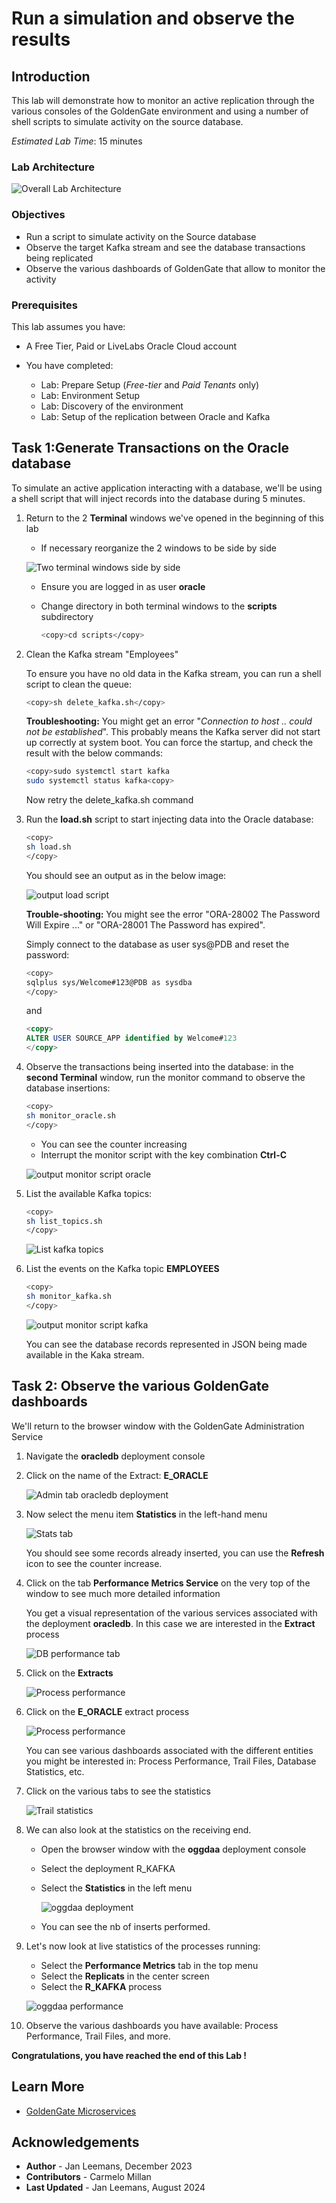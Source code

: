 # Run a simulation and observe the results

## Introduction

This lab will demonstrate how to monitor an active replication through the various consoles of the GoldenGate environment and using a number of shell scripts to simulate activity on the source database.

*Estimated Lab Time*:  15 minutes

### Lab Architecture

  ![Overall Lab Architecture](./../discover/images/gg21c-lab-archi.png " ")

### Objectives

- Run a script to simulate activity on the Source database
- Observe the target Kafka stream and see the database transactions being replicated
- Observe the various dashboards of GoldenGate that allow to monitor the activity

### Prerequisites

This lab assumes you have:

- A Free Tier, Paid or LiveLabs Oracle Cloud account
- You have completed:

  - Lab: Prepare Setup (*Free-tier* and *Paid Tenants* only)
  - Lab: Environment Setup
  - Lab: Discovery of the environment
  - Lab: Setup of the replication between Oracle and Kafka

## Task 1:Generate Transactions on the Oracle database

To simulate an active application interacting with a database, we'll be using a shell script that will inject records into the database during 5 minutes.

1. Return to the 2 **Terminal** windows we've opened in the beginning of this lab

    - If necessary reorganize the 2 windows to be side by side

    ![Two terminal windows side by side](./images/two-shells.png " ")

    - Ensure you are logged in as user **oracle**
    - Change directory in both terminal windows to the **scripts** subdirectory

      ```bash
      <copy>cd scripts</copy>
      ```

2. Clean the Kafka stream "Employees"

    To ensure you have no old data in the Kafka stream, you can run a shell script to clean the queue:

    ```bash
    <copy>sh delete_kafka.sh</copy>
    ```

    **Troubleshooting:** You might get an error "*Connection to host .. could not be established*".  This probably means the Kafka server did not start up correctly at system boot.  You can force the startup, and check the result with the below commands:

    ```bash
    <copy>sudo systemctl start kafka
    sudo systemctl status kafka<copy>
    ```

    Now retry the delete_kafka.sh command

3. Run the **load.sh** script to start injecting data into the Oracle database:

    ```bash
    <copy>
    sh load.sh
    </copy>
    ```

    You should see an output as in the below image:

   ![output load script](./images/load-res.png " ")

   **Trouble-shooting:** You might see the error "ORA-28002 The Password Will Expire ..." or "ORA-28001 The Password has expired".

   Simply connect to the database as user sys@PDB and reset the password:

    ```bash
    <copy>
    sqlplus sys/Welcome#123@PDB as sysdba
    </copy>
    ```

    and

    ```sql
    <copy>
    ALTER USER SOURCE_APP identified by Welcome#123
    </copy>
    ```

4. Observe the transactions being inserted into the database: in the **second Terminal** window, run the monitor command to observe the database insertions:

      ```bash
      <copy>
      sh monitor_oracle.sh
      </copy>
      ```

    - You can see the counter increasing
    - Interrupt the monitor script with the key combination **Ctrl-C**

    ![output monitor script oracle](./images/monitor-o.png " ")

5. List the available Kafka topics:

    ```bash
    <copy>
    sh list_topics.sh
    </copy>
    ```

    ![List kafka topics](./images/list-topics.png " ")

6. List the events on the Kafka topic **EMPLOYEES**

    ```bash
    <copy>
    sh monitor_kafka.sh
    </copy>
    ```

    ![output monitor script kafka](./images/list-emp.png " ")

    You can see the database records represented in JSON being made available in the Kaka stream.

## Task 2: Observe the various GoldenGate dashboards

We'll return to the browser window with the GoldenGate Administration Service

1. Navigate the **oracledb** deployment console
2. Click on the name of the Extract: **E_ORACLE**

    ![Admin tab oracledb deployment](./images/extract23.png " ")

3. Now select the menu item **Statistics** in the left-hand menu

    ![Stats tab](./images/db-stats23.png " ")

    You should see some records already inserted, you can use the **Refresh** icon to see the counter increase.

4. Click on the tab **Performance Metrics Service** on the very top of the window to see much more detailed information

    You get a visual representation of the various services associated with the deployment **oracledb**.  In this case we are interested in the **Extract** process

    ![DB performance tab](./images/db-perf23.png " ")

5. Click on the **Extracts**

    ![Process performance](./images/extract-stat23.png " ")

6. Click on the **E_ORACLE** extract process

    ![Process performance](./images/stat-db23.png " ")

    You can see various dashboards associated with the different entities you might be interested in: Process Performance, Trail Files, Database Statistics, etc.

7. Click on the various tabs to see the statistics

    ![Trail statistics](./images/stat-db2-23.png " ")

8. We can also look at the statistics on the receiving end.

    - Open the browser window with the  **oggdaa** deployment console
    - Select the deployment R_KAFKA
    - Select the **Statistics** in the left menu

        ![oggdaa deployment](./images/oggdaa-stat1.png " ")

    - You can see the nb of inserts performed.

9. Let's now look at live statistics of the processes running:
    - Select the **Performance Metrics** tab in the top menu
    - Select the **Replicats** in the center screen
    - Select the **R_KAFKA** process

    ![oggdaa performance](./images/oggdaa-stat2.png " ")

10. Observe the various dashboards you have available: Process Performance, Trail Files, and more.

**Congratulations, you have reached the end of this Lab !**

## Learn More

- [GoldenGate Microservices](https://docs.oracle.com/en/middleware/goldengate/core/19.1/understanding/getting-started-oracle-goldengate.html#GUID-F317FD3B-5078-47BA-A4EC-8A138C36BD59)

## Acknowledgements

- **Author** - Jan Leemans, December 2023
- **Contributors** - Carmelo Millan
- **Last Updated** - Jan Leemans, August 2024
